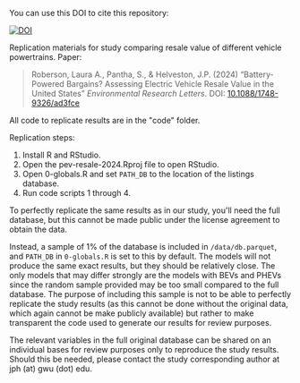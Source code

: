 
You can use this DOI to cite this repository:

[![DOI](https://zenodo.org/badge/744563809.svg)](https://zenodo.org/doi/10.5281/zenodo.11041585)

Replication materials for study comparing resale value of different vehicle powertrains. Paper:

> Roberson, Laura A., Pantha, S., & Helveston, J.P. (2024) “Battery-Powered Bargains? Assessing Electric Vehicle Resale Value in the United States” _Environmental Research Letters_. DOI: [10.1088/1748-9326/ad3fce](https://doi.org/10.1088/1748-9326/ad3fce)

All code to replicate results are in the "code" folder.

Replication steps:

1. Install R and RStudio.
2. Open the pev-resale-2024.Rproj file to open RStudio.
3. Open 0-globals.R and set `PATH_DB` to the location of the listings database.
4. Run code scripts 1 through 4.

To perfectly replicate the same results as in our study, you'll need the full database, but this cannot be made public under the license agreement to obtain the data.

Instead, a sample of 1% of the database is included in `/data/db.parquet`, and `PATH_DB` in `0-globals.R` is set to this by default. The models will not produce the same exact results, but they should be relatively close. The only models that may differ strongly are the models with BEVs and PHEVs since the random sample provided may be too small compared to the full database. The purpose of including this sample is not to be able to perfectly replicate the study results (as this cannot be done without the original data, which again cannot be make publicly available) but rather to make transparent the code used to generate our results for review purposes.

The relevant variables in the full original database can be shared on an individual bases for review purposes only to reproduce the study results. Should this be needed, please contact the study corresponding author at jph (at) gwu (dot) edu.
